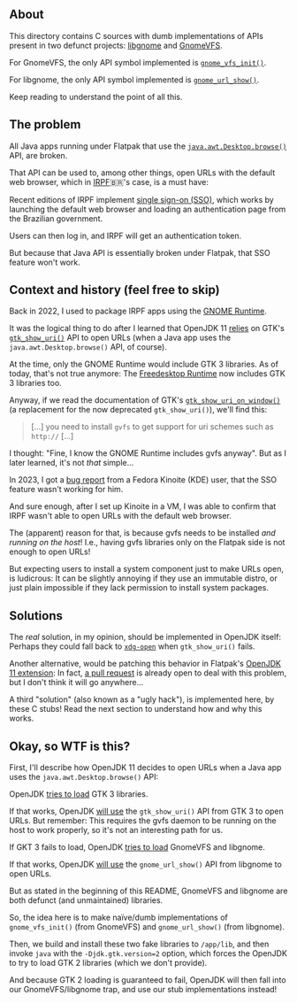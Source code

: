 ## About

This directory contains C sources with dumb implementations of APIs present in two defunct projects: [libgnome](https://developer-old.gnome.org/libgnome/stable/) and [GnomeVFS](https://www.manpagez.com/html/gnome-vfs/gnome-vfs-2.24.1/).

For GnomeVFS, the only API symbol implemented is [`gnome_vfs_init()`](https://www.manpagez.com/html/gnome-vfs/gnome-vfs-2.24.1/gnome-vfs-2.0-gnome-vfs-init.php#gnome-vfs-init).

For libgnome, the only API symbol implemented is [`gnome_url_show()`](https://developer-old.gnome.org/libgnome/stable/libgnome-gnome-url.html#gnome-url-show).

Keep reading to understand the point of all this.

## The problem

All Java apps running under Flatpak that use the [`java.awt.Desktop.browse()`](https://docs.oracle.com/en/java/javase/11/docs/api/java.desktop/java/awt/Desktop.html#browse(java.net.URI)) API, are broken.

That API can be used to, among other things, open URLs with the default web browser, which in [IRPF](https://www.gov.br/receitafederal/pt-br/centrais-de-conteudo/download/pgd/dirpf)🇧🇷's case, is a must have:

Recent editions of IRPF implement [single sign-on (SSO)](https://en.wikipedia.org/wiki/Single_sign-on), which works by launching the default web browser and loading an authentication page from the Brazilian government.

Users can then log in, and IRPF will get an authentication token.

But because that Java API is essentially broken under Flatpak, that SSO feature won't work.

## Context and history (feel free to skip)

Back in 2022, I used to package IRPF apps using the [GNOME Runtime](https://docs.flatpak.org/en/latest/available-runtimes.html#gnome).

It was the logical thing to do after I learned that OpenJDK 11 [relies](https://github.com/openjdk/jdk11u-dev/blob/jdk-11%2B28/src/java.desktop/unix/native/libawt_xawt/xawt/awt_Desktop.c#L78) on GTK's [`gtk_show_uri()`](https://docs.gtk.org/gtk3/func.show_uri.html) API to open URLs (when a Java app uses the `java.awt.Desktop.browse()` API, of course). 

At the time, only the GNOME Runtime would include GTK 3 libraries. As of today, that's not true anymore: The [Freedesktop Runtime](https://docs.flatpak.org/en/latest/available-runtimes.html#freedesktop) now includes GTK 3 libraries too.

Anyway, if we read the documentation of GTK's [`gtk_show_uri_on_window()`](https://docs.gtk.org/gtk3/func.show_uri_on_window.html#description) (a replacement for the now deprecated `gtk_show_uri()`), we'll find this:

>[...] you need to install `gvfs` to get support for uri schemes such as `http://` [...]

I thought: "Fine, I know the GNOME Runtime includes gvfs anyway". But as I later learned, it's not *that* simple...

In 2023, I got a [bug report](https://github.com/flathub/br.gov.fazenda.receita.irpf/issues/53) from a Fedora Kinoite (KDE) user, that the SSO feature wasn't working for him.

And sure enough, after I set up Kinoite in a VM, I was able to confirm that IRPF wasn't able to open URLs with the default web browser.

The (apparent) reason for that, is because gvfs needs to be installed *and running on the host*! I.e., having gvfs libraries only on the Flatpak side is not enough to open URLs!

But expecting users to install a system component just to make URLs open, is ludicrous: It can be slightly annoying if they use an immutable distro, or just plain impossible if they lack permission to install system packages.

## Solutions

The *real* solution, in my opinion, should be implemented in OpenJDK itself: Perhaps they could fall back to [`xdg-open`](https://man.archlinux.org/man/xdg-open.1.en) when `gtk_show_uri()` fails.

Another alternative, would be patching this behavior in Flatpak's [OpenJDK 11 extension](https://github.com/flathub/org.freedesktop.Sdk.Extension.openjdk11): In fact, [a pull request](https://github.com/flathub/org.freedesktop.Sdk.Extension.openjdk11/pull/16) is already open to deal with this problem, but I don't think it will go anywhere...

A third "solution" (also known as a "ugly hack"), is implemented here, by these C stubs! Read the next section to understand how and why this works.

## Okay, so WTF is this?

First, I'll describe how OpenJDK 11 decides to open URLs when a Java app uses the `java.awt.Desktop.browse()` API:

OpenJDK [tries to load](https://github.com/openjdk/jdk11u-dev/blob/jdk-11%2B28/src/java.desktop/unix/native/libawt_xawt/xawt/awt_Desktop.c#L46) GTK 3 libraries.

If that works, OpenJDK [will use](https://github.com/openjdk/jdk11u-dev/blob/jdk-11%2B28/src/java.desktop/unix/native/libawt_xawt/xawt/awt_Desktop.c#L78) the `gtk_show_uri()` API from GTK 3 to open URLs. But remember: This requires the gvfs daemon to be running on the host to work properly, so it's not an interesting path for us.

If GKT 3 fails to load, OpenJDK [tries to load](https://github.com/openjdk/jdk11u-dev/blob/jdk-11%2B28/src/java.desktop/unix/native/libawt_xawt/xawt/awt_Desktop.c#L49) GnomeVFS and libgnome.

If that works, OpenJDK [will use](https://github.com/openjdk/jdk11u-dev/blob/jdk-11%2B28/src/java.desktop/unix/native/libawt_xawt/xawt/awt_Desktop.c#L81) the `gnome_url_show()` API from libgnome to open URLs.

But as stated in the beginning of this README, GnomeVFS and libgnome are both defunct (and unmaintained) libraries.

So, the idea here is to make naïve/dumb implementations of `gnome_vfs_init()` (from GnomeVFS) and `gnome_url_show()` (from libgnome).

Then, we build and install these two fake libraries to `/app/lib`, and then invoke `java` with the `-Djdk.gtk.version=2` option, which forces the OpenJDK to try to load GTK 2 libraries (which we don't provide).

And because GTK 2 loading is guaranteed to fail, OpenJDK will then fall into our GnomeVFS/libgnome trap, and use our stub implementations instead!
